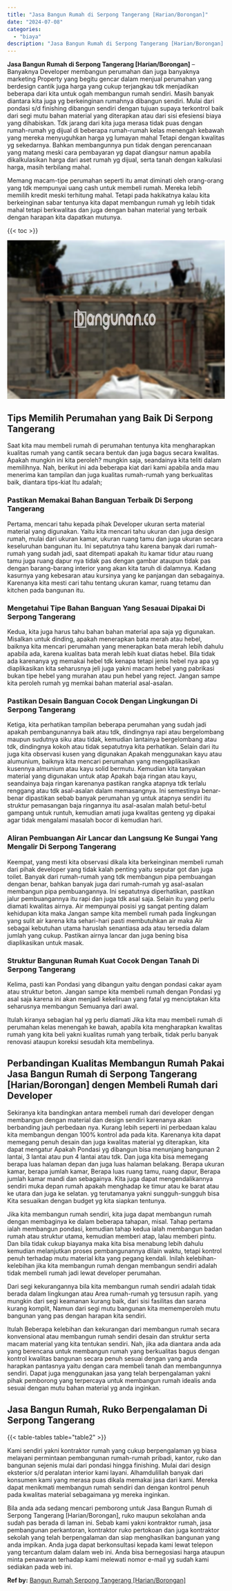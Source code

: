 ```yaml
---
title: "Jasa Bangun Rumah di Serpong Tangerang [Harian/Borongan]"
date: "2024-07-08"
categories: 
  - "biaya"
description: "Jasa Bangun Rumah di Serpong Tangerang [Harian/Borongan]. Bila anda ada sedang mencari pemborong untuk Jasa Bangun Rumah di Serpong Tangerang [Harian/Borong..."
---
```


**Jasa Bangun Rumah di Serpong Tangerang \[Harian/Borongan\]** – Banyaknya Developer membangun perumahan dan juga banyaknya marketing Property yang begitu gencar dalam menjual perumahan yang berdesign cantik juga harga yang cukup terjangkau tdk menjadikan beberapa dari kita untuk ogah membangun rumah sendiri. Masih banyak diantara kita juga yg berkeinginan rumahnya dibangun sendiri. Mulai dari pondasi s/d finishing dibangun sendiri dengan tujuan supaya terkontrol baik dari segi mutu bahan material yang diterapkan atau dari sisi efesiensi biaya yang dihabiskan. Tdk jarang dari kita juga merasa tidak puas dengan rumah-rumah yg dijual di beberapa rumah-rumah kelas menengah kebawah yang mereka menyuguhkan harga yg lumayan mahal Tetapi dengan kwalitas yg sekedarnya. Bahkan membangunnya pun tidak dengan perencanaan yang matang meski cara pembayaran yg dapat diangsur namun apabila dikalkulasikan harga dari aset rumah yg dijual, serta tanah dengan kalkulasi harga, masih terbilang mahal.

Memang macam-tipe perumahan seperti itu amat diminati oleh orang-orang yang tdk mempunyai uang cash untuk membeli rumah. Mereka lebih memilih kredit meski terhitung mahal. Tetapi pada hakikatnya kalau kita berkeinginan sabar tentunya kita dapat membangun rumah yg lebih tidak mahal tetapi berkwalitas dan juga dengan bahan material yang terbaik dengan harapan kita dapatkan mutunya.

{{< toc >}}

![Jasa Bangun Rumah di Serpong Tangerang [Harian/Borongan]](/images/borong-bangunan-14.png)

## Tips Memilih Perumahan yang Baik Di Serpong Tangerang

Saat kita mau membeli rumah di perumahan tentunya kita mengharapkan kualitas rumah yang cantik secara bentuk dan juga bagus secara kwalitas. Apakah mungkin ini kita peroleh? mungkin saja, seandainya kita teliti dalam memilihnya. Nah, berikut ini ada beberapa kiat dari kami apabila anda mau menerima kan tampilan dan juga kualitas rumah-rumah yang berkualitas baik, diantara tips-kiat Itu adalah;

### Pastikan Memakai Bahan Banguan Terbaik Di Serpong Tangerang

Pertama, mencari tahu kepada pihak Developer ukuran serta material material yang digunakan. Yaitu kita mencari tahu ukuran dan juga design rumah, mulai dari ukuran kamar, ukuran ruang tamu dan juga ukuran secara keseluruhan bangunan itu. Ini sepatutnya tahu karena banyak dari rumah-rumah yang sudah jadi, saat ditempati apakah itu kamar tidur atau ruang tamu juga ruang dapur nya tidak pas dengan gambar ataupun tidak pas dengan barang-barang interior yang akan kita taruh di dalamnya. Kadang kasurnya yang kebesaran atau kursinya yang ke panjangan dan sebagainya. Karenanya kita mesti cari tahu tentang ukuran kamar, ruang tetamu dan kitchen pada bangunan itu.

### Mengetahui Tipe Bahan Banguan Yang Sesauai Dipakai Di Serpong Tangerang

Kedua, kita juga harus tahu bahan bahan material apa saja yg digunakan. Misalkan untuk dinding, apakah menerapkan bata merah atau hebel, baiknya kita mencari perumahan yang menerapkan bata merah lebih dahulu apabila ada, karena kualitas bata merah lebih kuat diatas hebel. Bila tidak ada karenanya yg memakai hebel tdk kenapa tetapi jenis hebel nya apa yg diaplikasikan kita seharusnya jeli juga yakni macam hebel yang pabrikasi bukan tipe hebel yang murahan atau pun hebel yang reject. Jangan sampe kita peroleh rumah yg memkai bahan material asal-asalan.

### Pastikan Desain Banguan Cocok Dengan Lingkungan Di Serpong Tangerang

Ketiga, kita perhatikan tampilan beberapa perumahan yang sudah jadi apakah pembangunannya baik atau tdk, dindingnya rapi atau bergelombang maupun sudutnya siku atau tidak, kemudian lantainya bergelombang atau tdk, dindingnya kokoh atau tidak sepatutnya kita perhatikan. Selain dari itu juga kita observasi kusen yang digunakan Apakah menggunakan kayu atau alumunium, baiknya kita mencari perumahan yang mengaplikasikan kusennya almunium atau kayu solid bermutu. Kemudian kita tanyakan material yang digunakan untuk atap Apakah baja ringan atau kayu, seandainya baja ringan karenanya pastikan rangka atapnya tdk terlalu renggang atau tdk asal-asalan dalam memasangnya. Ini semestinya benar-benar dipastikan sebab banyak perumahan yg untuk atapnya sendiri itu struktur pemasangan baja ringannya itu asal-asalan malah betul-betul gampang untuk runtuh, kemudian amati juga kwalitas genteng yg dipakai agar tidak mengalami masalah bocor di kemudian hari.

### Aliran Pembuangan Air Lancar dan Langsung Ke Sungai Yang Mengalir Di Serpong Tangerang

Keempat, yang mesti kita observasi dikala kita berkeinginan membeli rumah dari pihak developer yang tidak kalah penting yaitu seputar got dan juga toilet. Banyak dari rumah-rumah yang tdk membangun pipa pembuangan dengan benar, bahkan banyak juga dari rumah-rumah yg asal-asalan membangun pipa pembuangannya. Ini sepatutnya diperhatikan, pastikan jalur pembuangannya itu rapi dan juga tdk asal saja. Selain itu yang perlu diamati kwalitas airnya. Air mempunyai posisi yg sangat penting dalam kehidupan kita maka Jangan sampe kita membeli rumah pada lingkungan yang sulit air karena kita sehari-hari pasti membutuhkan air maka Air sebagai kebutuhan utama haruslah senantiasa ada atau tersedia dalam jumlah yang cukup. Pastikan airnya lancar dan juga bening bisa diaplikasikan untuk masak.

### Struktur Bangunan Rumah Kuat Cocok Dengan Tanah Di Serpong Tangerang

Kelima, pasti kan Pondasi yang dibangun yaitu dengan pondasi cakar ayam atau struktur beton. Jangan sampe kita membeli rumah dengan Pondasi yg asal saja karena ini akan menjadi kekeliruan yang fatal yg menciptakan kita seharusnya membangun Semuanya dari awal.

Itulah kiranya sebagian hal yg perlu diamati Jika kita mau membeli rumah di perumahan kelas menengah ke bawah, apabila kita mengharapkan kwalitas rumah yang kita beli yakni kualitas rumah yang terbaik, tidak perlu banyak renovasi ataupun koreksi sesudah kita membelinya.

## Perbandingan Kualitas Membangun Rumah Pakai Jasa Bangun Rumah di Serpong Tangerang \[Harian/Borongan\] dengen Membeli Rumah dari Developer

Sekiranya kita bandingkan antara membeli rumah dari developer dengan membangun dengan material dan design sendiri karenanya akan berbanding jauh perbedaan nya. Kurang lebih seperti ini perbedaan kalau kita membangun dengan 100% kontrol ada pada kita. Karenanya kita dapat memegang penuh desain dan juga kwalitas material yg diterapkan, kita dapat mengatur Apakah Pondasi yg dibangun bisa menunjang bangunan 2 lantai, 3 lantai atau pun 4 lantai atau tdk. Dan juga kita bisa memegang berapa luas halaman depan dan juga luas halaman belakang. Berapa ukuran kamar, berapa jumlah kamar, Berapa luas ruang tamu, ruang dapur, Berapa jumlah kamar mandi dan sebagainya. Kita juga dapat mengendalikannya sendiri muka depan rumah apakah menghadap ke timur atau ke barat atau ke utara dan juga ke selatan. yg terutamanya yakni sungguh-sungguh bisa Kita sesuaikan dengan budget yg kita siapkan tentunya.

Jika kita membangun rumah sendiri, kita juga dapat membangun rumah dengan membaginya ke dalam beberapa tahapan, misal. Tahap pertama ialah membangun pondasi, kemudian tahap kedua ialah membangun badan rumah atau struktur utama, kemudian memberi atap, lalau memberi pintu. Dan bila tidak cukup biayanya maka kita bisa menabung lebih dahulu kemudian melanjutkan proses pembangunannya dilain waktu, tetapi kontrol penuh terhadap mutu material kita yang pegang kendali. Inilah kelebihan-kelebihan jika kita membangun rumah dengan membangun sendiri adalah tidak membeli rumah jadi lewat developer perumahan.

Dari segi kekurangannya bila kita membangun rumah sendiri adalah tidak berada dalam lingkungan atau Area rumah-rumah yg tersusun rapih. yang mungkin dari segi keamanan kurang baik, dari sisi fasilitas dan sarana kurang komplit, Namun dari segi mutu bangunan kita mememperoleh mutu bangunan yang pas dengan harapan kita sendiri.

Itulah Beberapa kelebihan dan kekurangan dari membangun rumah secara konvensional atau membangun rumah sendiri desain dan struktur serta macam material yang kita tentukan sendiri. Nah, jika ada diantara anda ada yang berencana untuk membangun rumah yang berkualitas bagus dengan kontrol kwalitas bangunan secara penuh sesuai dengan yang anda harapkan pantasnya yaitu dengan cara membeli tanah dan membangunnya sendiri. Dapat juga menggunakan jasa yang telah berpengalaman yakni pihak pemborong yang terpercaya untuk membangun rumah idealis anda sesuai dengan mutu bahan material yg anda inginkan.

## Jasa Bangun Rumah, Ruko Berpengalaman Di Serpong Tangerang

{{< table-tables table="table2" >}}

Kami sendiri yakni kontraktor rumah yang cukup berpengalaman yg biasa melayani permintaan pembangunan rumah-rumah pribadi, kantor, ruko dan bangunan sejenis mulai dari pondasi hingga finishing. Mulai dari design eksterior s/d peralatan interior kami layani. Alhamdulillah banyak dari konsumen kami yang merasa puas dikala memakai jasa dari kami. Mereka dapat menikmati membangun rumah sendiri dan dengan kontrol penuh pada kwalitas material sebagaimana yg mereka inginkan.

Bila anda ada sedang mencari pemborong untuk Jasa Bangun Rumah di Serpong Tangerang \[Harian/Borongan\], ruko maupun sekolahan anda sudah pas berada di laman ini. Sebab kami yakni kontraktor rumah, jasa pembangunan perkantoran, kontraktor ruko pertokoan dan juga kontraktor sekolah yang telah berpengalaman dan siap menghasilkan bangunan yang anda impikan. Anda juga dapat berkonsultasi kepada kami lewat telepon yang tercantum dalam dalam web ini. Anda bisa bernegosiasi harga ataupun minta penawaran terhadap kami melewati nomor e-mail yg sudah kami sediakan pada web ini.

**Ref by:** [Bangun Rumah Serpong Tangerang [Harian/Borongan]](https://id.wikipedia.org/wiki/Bangun)
